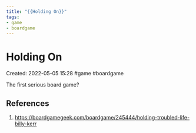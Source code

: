 ```yaml
---
title: "{{Holding On}}"
tags:
- game
- boardgame
---
```

# Holding On

Created: 2022-05-05 15:28
#game #boardgame

The first serious board game?
## References
1. https://boardgamegeek.com/boardgame/245444/holding-troubled-life-billy-kerr

